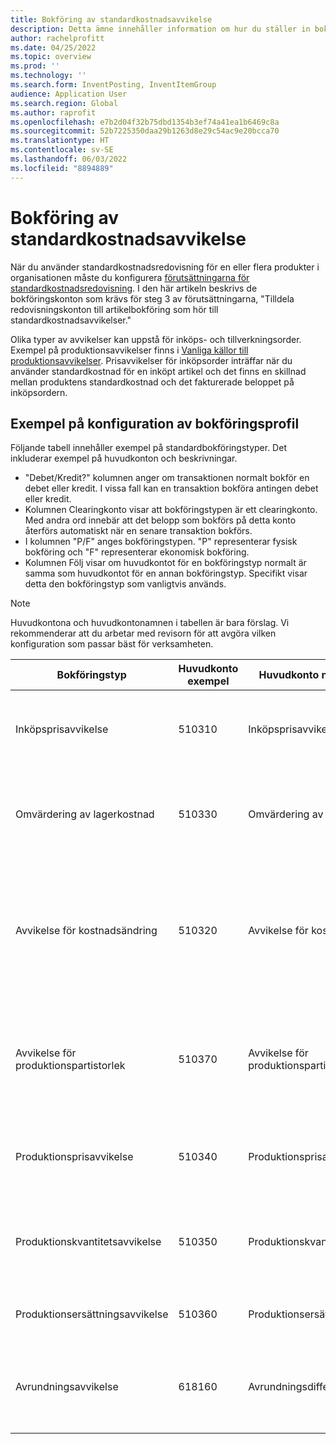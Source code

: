```yaml
---
title: Bokföring av standardkostnadsavvikelse
description: Detta ämne innehåller information om hur du ställer in bokföringsprofiler för standardkostnad.
author: rachelprofitt
ms.date: 04/25/2022
ms.topic: overview
ms.prod: ''
ms.technology: ''
ms.search.form: InventPosting, InventItemGroup
audience: Application User
ms.search.region: Global
ms.author: raprofit
ms.openlocfilehash: e7b2d04f32b75dbd1354b3ef74a41ea1b6469c8a
ms.sourcegitcommit: 52b7225350daa29b1263d8e29c54ac9e20bcca70
ms.translationtype: HT
ms.contentlocale: sv-SE
ms.lasthandoff: 06/03/2022
ms.locfileid: "8894889"
---
```

# <a name="standard-cost-variance-posting"></a>Bokföring av standardkostnadsavvikelse

När du använder standardkostnadsredovisning för en eller flera produkter i organisationen måste du konfigurera [förutsättningarna för standardkostnadsredovisning](/supply-chain/cost-management/prerequisites-standard-costs.md). I den här artikeln beskrivs de bokföringskonton som krävs för steg 3 av förutsättningarna, "Tilldela redovisningskonton till artikelbokföring som hör till standardkostnadsavvikelser."

Olika typer av avvikelser kan uppstå för inköps- och tillverkningsorder. Exempel på produktionsavvikelser finns i [Vanliga källor till produktionsavvikelser](/supply-chain/cost-management/common-sources-of-production-variances.md). Prisavvikelser för inköpsorder inträffar när du använder standardkostnad för en inköpt artikel och det finns en skillnad mellan produktens standardkostnad och det fakturerade beloppet på inköpsordern.

## <a name="sample-posting-profile-configuration"></a>Exempel på konfiguration av bokföringsprofil

Följande tabell innehåller exempel på standardbokföringstyper. Det inkluderar exempel på huvudkonton och beskrivningar.

- "Debet/Kredit?" kolumnen anger om transaktionen normalt bokför en debet eller kredit. I vissa fall kan en transaktion bokföra antingen debet eller kredit.
- Kolumnen Clearingkonto visar att bokföringstypen är ett clearingkonto. Med andra ord innebär att det belopp som bokförs på detta konto återförs automatiskt när en senare transaktion bokförs.
- I kolumnen "P/F" anges bokföringstypen. "P" representerar fysisk bokföring och "F" representerar ekonomisk bokföring.
- Kolumnen Följ visar om huvudkontot för en bokföringstyp normalt är samma som huvudkontot för en annan bokföringstyp. Specifikt visar detta den bokföringstyp som vanligtvis används.

> [!NOTE]
> Huvudkontona och huvudkontonamnen i tabellen är bara förslag. Vi rekommenderar att du arbetar med revisorn för att avgöra vilken konfiguration som passar bäst för verksamheten.

| Bokföringstyp | Huvudkonto exempel | Huvudkonto namnexempel | Kontotyp | Debet/kredit? | Clearingkonto | P/F | Följ | Beskrivning |
|--------------|----------------------|---------------------------|--------------|---------------|------------------|-----|--------|-------------|
| Inköpsprisavvikelse | 510310 | Inköpsprisavvikelse | Utgift | Antingen | Nej | F | Inte tillämpligt | Det här kontot används när det finns en avvikelse mellan inköpspriset och standardkostnaden på en inköpsorder. |
| Omvärdering av lagerkostnad | 510330 | Omvärdering av lagerkostnad | Utgift | Antingen | Nej | F | Inte tillämpligt | Det här kontot används när en ny kostnadsversion aktiveras för en standardkostnadsartikel för omvärdera lagerbehållningen. |
| Avvikelse för kostnadsändring | 510320 | Avvikelse för kostnadsändring | Utgift | Antingen | Nej | F | Inte tillämpligt | Det här kontot används när det finns en skillnad i standardkostnader mellan siter eller när en artikel returneras och det finns en ändring mellan den ursprungliga standardkostnaden och den aktuella standardkostnaden för en produkt. |
| Avvikelse för produktionspartistorlek | 510370 | Avvikelse för produktionspartistorlek | Utgift | Antingen | Nej | F | Inte tillämpligt | Det här kontot används när det finns skillnader mellan beräkningsunderlaget för strukturlistan och den faktiska kvantiteten för kostnadsberäkningen för tillverkningsordern. |
| Produktionsprisavvikelse | 510340 | Produktionsprisavvikelse | Utgift | Antingen | Nej | F | Inte tillämpligt | Detta konto används när det finns prisskillnader mellan den uppskattade kostnaden och den faktiska kostnaden för en tillverkningsorder. |
| Produktionskvantitetsavvikelse | 510350 | Produktionskvantitetsavvikelse | Utgift | Antingen | Nej | F | Inte tillämpligt | Detta konto används när det finns kvantitetsskillnader mellan den uppskattade kostnaden och den faktiska kostnaden för en tillverkningsorder. |
| Produktionsersättningsavvikelse | 510360 | Produktionsersättningsavvikelse | Utgift | Antingen | Nej | F | Inte tillämpligt | Det här kontot används när det sker en oväntat förbrukning på en tillverkningsorder. |
| Avrundningsavvikelse | 618160 | Avrundningsdifferens | Utgift | Antingen | Nej | F | Inte tillämpligt | Detta konto används när det finns en avrundningsdifferens när produktionskostnaderna beräknas från standardkostnaderna. |
